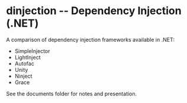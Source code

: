 # dinjection -- Dependency Injection (.NET)
A comparison of dependency injection frameworks available in .NET:


- SimpleInjector
- LightInject
- Autofac
- Unity
- Ninject
- Grace

See the documents folder for notes and presentation.
